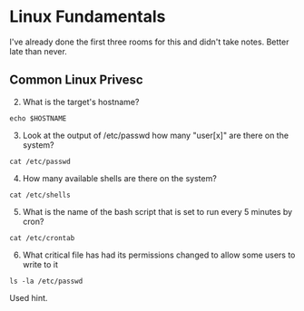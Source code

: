 # Linux Fundamentals

I've already done the first three rooms for this and didn't take notes. Better late than never.

## Common Linux Privesc

2. What is the target's hostname?

```
echo $HOSTNAME
```

3. Look at the output of /etc/passwd how many "user[x]" are there on the system?

```
cat /etc/passwd
```

4. How many available shells are there on the system?

```
cat /etc/shells
```

5. What is the name of the bash script that is set to run every 5 minutes by cron?

```
cat /etc/crontab
```

6. What critical file has had its permissions changed to allow some users to write to it
```
ls -la /etc/passwd
``` 
Used hint.

